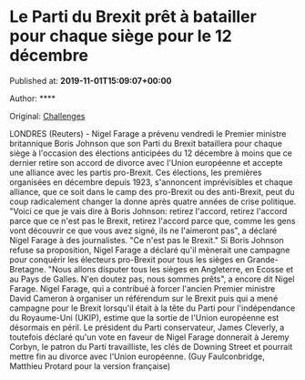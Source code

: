 
# Le Parti du Brexit prêt à batailler pour chaque siège pour le 12 décembre

Published at: **2019-11-01T15:09:07+00:00**

Author: ****

Original: [Challenges](https://www.challenges.fr/monde/le-parti-du-brexit-pret-a-batailler-pour-chaque-siege-pour-le-12-decembre_682755)

LONDRES (Reuters) - Nigel Farage a prévenu vendredi le Premier ministre britannique Boris Johnson que son Parti du Brexit bataillera pour chaque siège à l'occasion des élections anticipées du 12 décembre à moins que ce dernier retire son accord de divorce avec l'Union européenne et accepte une alliance avec les partis pro-Brexit.
Ces élections, les premières organisées en décembre depuis 1923, s'annoncent imprévisibles et chaque alliance, que ce soit dans le camp des pro-Brexit ou des anti-Brexit, peut du coup radicalement changer la donne après quatre années de crise politique.
"Voici ce que je vais dire à Boris Johnson: retirez l'accord, retirez l'accord parce que ce n'est pas le Brexit, retirez l'accord parce que, comme les gens vont découvrir ce que vous avez signé, ils ne l'aimeront pas", a déclaré Nigel Farage à des journalistes. "Ce n'est pas le Brexit."
Si Boris Johnson refuse sa proposition, Nigel Farage a déclaré qu'il mènerait une campagne pour conquérir les électeurs pro-Brexit pour tous les sièges en Grande-Bretagne.
"Nous allons disputer tous les sièges en Angleterre, en Ecosse et au Pays de Galles. N'en doutez pas, nous sommes prêts", a encore dit Nigel Farage.
Nigel Farage, qui a contribué à forcer l'ancien Premier ministre David Cameron à organiser un référendum sur le Brexit puis qui a mené campagne pour le Brexit lorsqu'il était à la tête du Parti pour l'indépendance du Royaume-Uni (UKIP), estime que la sortie de l'Union européenne est désormais en péril.
Le président du Parti conservateur, James Cleverly, a toutefois déclaré qu'un vote en faveur de Nigel Farage donnerait à Jeremy Corbyn, le patron du Parti travailliste, les clés de Downing Street et pourrait mettre fin au divorce avec l'Union européenne.
(Guy Faulconbridge, Matthieu Protard pour la version française)
